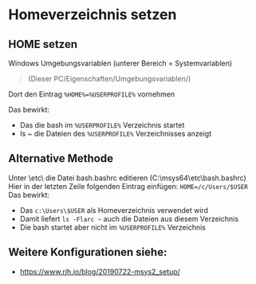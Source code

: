 # Homeverzeichnis setzen

## HOME setzen

Windows Umgebungsvariablen (unterer Bereich = Systemvariablen)
> (Dieser PC/Eigenschaften/Umgebungsvariablen/)

Dort den Eintrag `%HOME%=%USERPROFILE%` vornehmen

Das bewirkt:

* Das die bash im `%USERPROFILE%` Verzeichnis startet
* ls ~ die Dateien des `%USERPROFILE%` Verzeichnisses anzeigt

## Alternative Methode 
Unter <installdir>\etc\ die Datei bash.bashrc editieren (C:\msys64\etc\bash.bashrc)
Hier in der letzten Zeile folgenden Eintrag einfügen:
`HOME=/c/Users/$USER`
Das bewirkt:

* Das `c:\Users\$USER` als Homeverzeichnis verwendet wird
* Damit liefert `ls -Flarc ~` auch die Dateien aus diesem Verzeichnis
* Die bash startet aber nicht im `%USERPROFILE%` Verzeichnis 

 
  
## Weitere Konfigurationen siehe: 

* https://www.rjh.io/blog/20190722-msys2_setup/
 